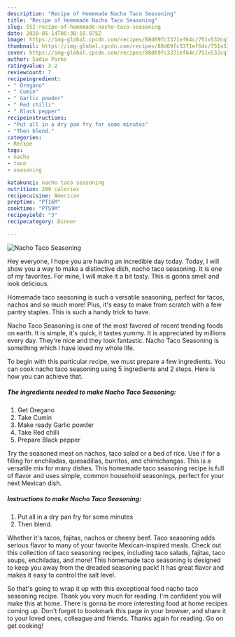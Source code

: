 ```yaml
---
description: "Recipe of Homemade Nacho Taco Seasoning"
title: "Recipe of Homemade Nacho Taco Seasoning"
slug: 552-recipe-of-homemade-nacho-taco-seasoning
date: 2020-05-14T05:38:19.975Z
image: https://img-global.cpcdn.com/recipes/88d69fc3371ef64c/751x532cq70/nacho-taco-seasoning-recipe-main-photo.jpg
thumbnail: https://img-global.cpcdn.com/recipes/88d69fc3371ef64c/751x532cq70/nacho-taco-seasoning-recipe-main-photo.jpg
cover: https://img-global.cpcdn.com/recipes/88d69fc3371ef64c/751x532cq70/nacho-taco-seasoning-recipe-main-photo.jpg
author: Sadie Parks
ratingvalue: 3.2
reviewcount: 7
recipeingredient:
- " Oregano"
- " Cumin"
- " Garlic powder"
- " Red chilli"
- " Black pepper"
recipeinstructions:
- "Put all in a dry pan fry for some minutes"
- "Then blend."
categories:
- Recipe
tags:
- nacho
- taco
- seasoning

katakunci: nacho taco seasoning 
nutrition: 299 calories
recipecuisine: American
preptime: "PT16M"
cooktime: "PT59M"
recipeyield: "3"
recipecategory: Dinner

---
```



![Nacho Taco Seasoning](https://img-global.cpcdn.com/recipes/88d69fc3371ef64c/751x532cq70/nacho-taco-seasoning-recipe-main-photo.jpg)

Hey everyone, I hope you are having an incredible day today. Today, I will show you a way to make a distinctive dish, nacho taco seasoning. It is one of my favorites. For mine, I will make it a bit tasty. This is gonna smell and look delicious.

Homemade taco seasoning is such a versatile seasoning, perfect for tacos, nachos and so much more! Plus, it&#39;s easy to make from scratch with a few pantry staples. This is such a handy trick to have.

Nacho Taco Seasoning is one of the most favored of recent trending foods on earth. It is simple, it's quick, it tastes yummy. It is appreciated by millions every day. They're nice and they look fantastic. Nacho Taco Seasoning is something which I have loved my whole life.


To begin with this particular recipe, we must prepare a few ingredients. You can cook nacho taco seasoning using 5 ingredients and 2 steps. Here is how you can achieve that.

<!--inarticleads1-->

##### The ingredients needed to make Nacho Taco Seasoning:

1. Get  Oregano
1. Take  Cumin
1. Make ready  Garlic powder
1. Take  Red chilli
1. Prepare  Black pepper


Try the seasoned meat on nachos, taco salad or a bed of rice. Use if for a filling for enchiladas, quesadillas, burritos, and chimichangas. This is a versatile mix for many dishes. This homemade taco seasoning recipe is full of flavor and uses simple, common household seasonings, perfect for your next Mexican dish. 

<!--inarticleads2-->

##### Instructions to make Nacho Taco Seasoning:

1. Put all in a dry pan fry for some minutes
1. Then blend.


Whether it&#39;s tacos, fajitas, nachos or cheesy beef. Taco seasoning adds serious flavor to many of your favorite Mexican-inspired meals. Check out this collection of taco seasoning recipes, including taco salads, fajitas, taco soups, enchiladas, and more! This homemade taco seasoning is designed to keep you away from the dreaded seasoning pack! It has great flavor and makes it easy to control the salt level. 

So that's going to wrap it up with this exceptional food nacho taco seasoning recipe. Thank you very much for reading. I'm confident you will make this at home. There is gonna be more interesting food at home recipes coming up. Don't forget to bookmark this page in your browser, and share it to your loved ones, colleague and friends. Thanks again for reading. Go on get cooking!
